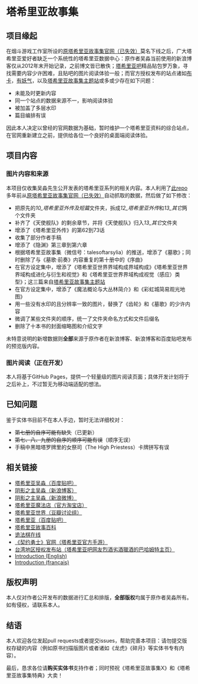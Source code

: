 # 塔希里亚故事集

## 项目缘起

在烟斗游戏工作室所设的[原塔希里亚故事集官网（已失效）](http://www.tarsyliatales.com)莫名下线之后，广大塔希里亚爱好者缺乏一个系统性的塔希里亚数据中心：原作者吴淼当前使用的新浪博客仅从2012年末开始记录，之前博文皆已散佚；[塔希里亚吧](https://tieba.baidu.com/f?kw=%CB%FE%CF%A3%C0%EF%D1%C7)精品贴包罗万象，寻找需要内容少许困难，且贴吧的图片阅读体验一般；而官方授权发布的站点诸如[布卡](http://buka.cn/detail/101764)，[有妖气](http://www.u17.com/comic/704.html)，以及[塔希里亚故事集主题站](http://www.tarsylia.com/)或多或少存在如下问题：

* 未能及时更新内容
* 同一个站点的数据来源不一，影响阅读体验
* 被加盖了多层水印
* 篇目编排有误

因此本人决定以曾经的官网数据为基础，暂时维护一个塔希里亚资料的综合站点，在官网重新建立之前，提供给各位一个良好的桌面端阅读体验。

## 项目内容

### 图片内容和来源

本项目仅收集吴淼先生公开发表的塔希里亚系列的相关内容。本人利用了[此repo](https://github.com/succlz123/tarsyliatales)多年前从[原塔希里亚故事集官网（已失效）](http://www.tarsyliatales.com)自动抓取的数据，然后做了如下修改：

* 把原先的*10_塔希里亚外传及短篇*文件夹，拆成*12_塔希里亚外传*和*13_其它*两个文件夹
* 补齐了《天使舰队》的剩余章节，并将《天使舰队》归入*13_其它*文件夹
* 增添了《塔希里亚外传》的第62到73话
* 收集了部分作者手稿
* 增添了《隐渊》第三章到第六章
* 根据塔希里亚故事集（微信号：talesoftarsylia）的推送，增添了《墓歌》；同时删除了与《墓歌·前奏》内容重复的第十册中的《序曲》
* 在官方设定集中，增添了《塔希里亚世界界域构成界域构成》《塔希里亚世界界域构成进化与衍生和视觉》和《塔希里亚世界界域构成视觉（感应）类型》；这三篇来自[塔希里亚故事集主题站](http://www.tarsylia.com/)
* 在官方设定集中，增添了《魔法概论与大丛林简介》和《彩虹城简易观光地图》
* 用一些没有水印的且分辨率一致的图片，替换了《齿轮》和《墓歌》的少许内容
* 微调了某些文件夹的顺序，统一了文件夹命名方式和文件后缀名
* 删除了十本书的封面缩略图和介绍文字

未特意说明的新增数据则**全部**来源于原作者在新浪博客、新浪博客和百度贴吧发布的预览版内容。

### 图片阅读（正在开发）

本人将基于GitHub Pages，提供一个轻量级的图片阅读页面；具体开发计划将于之后补上，不过暂无为移动端适配的想法。

## 已知问题

鉴于实体书目前不在本人手边，暂时无法详细校对：

* ~~第七册的自序可能有缺失~~（已更新）
* ~~第七、八、九册的自序的顺序可能有误~~（顺序无误）
* 手稿中黑暗塔罗牌里的女祭司（The High Priestess）卡牌拼写有误

## 相关链接

* [塔希里亚吴淼（百度贴吧）](http://tieba.baidu.com/home/main/?un=%E5%A1%94%E5%B8%8C%E9%87%8C%E4%BA%9A%E5%90%B4%E6%B7%BC)
* [阴影之主吴淼（新浪博客）](http://blog.sina.com.cn/u/1445912835)
* [阴影之主吴淼（新浪微博）](https://weibo.com/p/1005051445912835/)
* [塔希里亚魔法店（官方淘宝店）](https://shop560472795.taobao.com/)
* [塔希里亚世界（豆瓣讨论组）](https://www.douban.com/group/tarsylia/)
* [塔希里亚（百度贴吧）](https://tieba.baidu.com/f?kw=%CB%FE%CF%A3%C0%EF%D1%C7)
* [塔希里亚故事百科](https://tarsylia.huijiwiki.com/wiki/)
* [诡法棋在线](http://yinglong.org/guifa/login.php)
* [《契约勇士》官网（塔希里亚官方手游）](http://qyys.ledu.com/)
* [台湾地区授权发布站（塔希里亚吧网友烈酒劣酒獵酒的巴哈姆特主页）](https://home.gamer.com.tw/creationCategory.php?owner=f22512376&c=163421)
* [Introduction (English)](https://www.urbanchina-editions.com/tales-of-tarsylia-introduction/)
* [Introduction (français)](https://www.urbanchina-editions.com/legendes-de-tarsylia-introduction/)

## 版权声明

本人仅对作者公开发布的数据进行汇总和排版，**全部版权**均属于原作者吴淼所有。如有侵权，请联系本人。

## 结语

本人欢迎各位发起pull requests或者提交issues，帮助完善本项目：请勿提交版权存疑的内容（例如原书扫描版图片或者诸如《龙虎》《碎月》等实体书专有内容）。

最后，恳求各位请**购买实体书**支持作者；同时预祝《塔希里亚故事集X》和《塔希里亚故事集特典》大卖！
